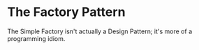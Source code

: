 # The Factory Pattern

The Simple Factory isn't actually a Design Pattern; it's more of a programming idiom.
